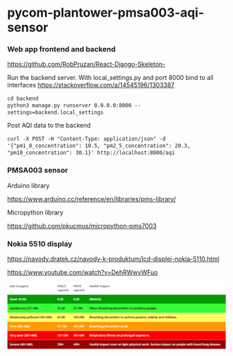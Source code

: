 # pycom-plantower-pmsa003-aqi-sensor

### Web app frontend and backend
https://github.com/RobPruzan/React-Django-Skeleton-

Run the backend server. With local_settings.py and port 8000 bind to all interfaces
https://stackoverflow.com/a/14545196/1303387

    cd backend
    python3 manage.py runserver 0.0.0.0:8000 --settings=backend.local_settings

Post AQI data to the backend

    curl -X POST -H "Content-Type: application/json" -d '{"pm1_0_concentration": 10.5, "pm2_5_concentration": 20.3, "pm10_concentration": 30.1}' http://localhost:8000/aqi

### PMSA003 sensor

Arduino library

https://www.arduino.cc/reference/en/libraries/pms-library/

Micropython library

https://github.com/pkucmus/micropython-pms7003

### Nokia 5510 display

https://navody.dratek.cz/navody-k-produktum/lcd-displej-nokia-5110.html

https://www.youtube.com/watch?v=DehRWwvWFuo

![pm levels](pm_levels.png)

